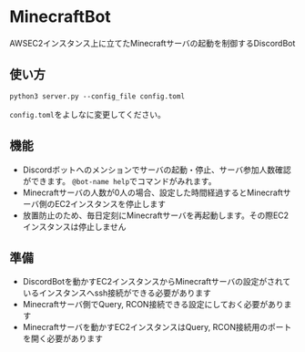 # MinecraftBot
AWSEC2インスタンス上に立てたMinecraftサーバの起動を制御するDiscordBot

## 使い方
```
python3 server.py --config_file config.toml
```
`config.toml`をよしなに変更してください。

## 機能
* Discordボットへのメンションでサーバの起動・停止、サーバ参加人数確認ができます。 `@bot-name help`でコマンドがみれます。
* Minecraftサーバの人数が0人の場合、設定した時間経過するとMinecraftサーバ側のEC2インスタンスを停止します
* 放置防止のため、毎日定刻にMinecraftサーバを再起動します。その際EC2インスタンスは停止しません

## 準備
* DiscordBotを動かすEC2インスタンスからMinecraftサーバの設定がされているインスタンスへssh接続ができる必要があります
* Minecraftサーバ側でQuery, RCON接続できる設定にしておく必要があります
* Minecraftサーバを動かすEC2インスタンスはQuery, RCON接続用のポートを開く必要があります
